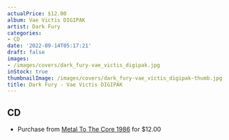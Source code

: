 ```yaml
---
actualPrice: $12.00
album: Vae Victis DIGIPAK
artist: Dark Fury
categories:
- CD
date: '2022-09-14T05:17:21'
draft: false
images:
- /images/covers/dark_fury-vae_victis_digipak.jpg
inStock: true
thumbnailImage: /images/covers/dark_fury-vae_victis_digipak-thumb.jpg
title: Dark Fury - Vae Victis DIGIPAK
---
```


## CD
* Purchase from [Metal To The Core 1986](https://metaltothecore1986.com/shop/dark-fury-vae-victis-digipak-cd/) for $12.00
